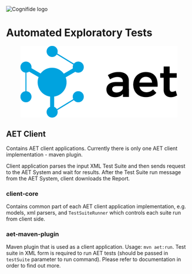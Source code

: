 ![Cognifide logo](http://cognifide.github.io/images/cognifide-logo.png)

# Automated Exploratory Tests
<p align="center">
  <img src="misc/img/aet-logo-black.png" alt="AET Logo"/>
</p>

## AET Client
Contains AET client applications. Currently there is only one AET client implementation - maven plugin.

Client application parses the input XML Test Suite and then sends request to the AET System and wait for results. After the Test Suite run message from the AET System, client downloads the Report.

### client-core
Contains common part of each AET client application implementation, e.g. models, xml parsers, and `TestSuiteRunner` which controls each suite run from client side.

### aet-maven-plugin
Maven plugin that is used as a client application. Usage: `mvn aet:run`. Test suite in XML form is required to run AET tests (should be passed in `testSuite` parameter to run command).
Please refer to documentation in order to find out more.